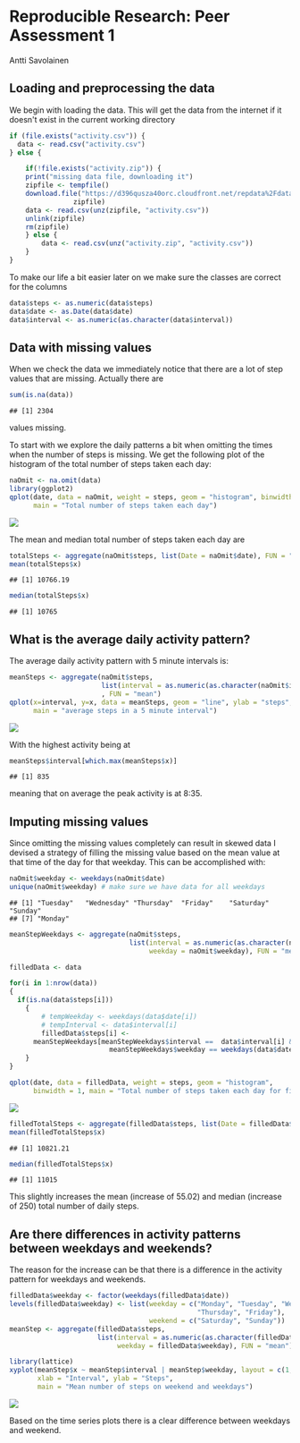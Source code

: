 # Reproducible Research: Peer Assessment 1
Antti Savolainen  



## Loading and preprocessing the data
We begin with loading the data. This will get the data from the internet if it doesn't exist in the current working directory

```r
if (file.exists("activity.csv")) {
  data <- read.csv("activity.csv")
} else {

	if(!file.exists("activity.zip")) {
	print("missing data file, downloading it")
	zipfile <- tempfile()
	download.file("https://d396qusza40orc.cloudfront.net/repdata%2Fdata%2Factivity.zip",
                zipfile)
	data <- read.csv(unz(zipfile, "activity.csv"))
	unlink(zipfile)
	rm(zipfile)
	} else {
		data <- read.csv(unz("activity.zip", "activity.csv"))
	}
} 
```
To make our life a bit easier later on we make sure the classes are correct for the columns

```r
data$steps <- as.numeric(data$steps)
data$date <- as.Date(data$date)
data$interval <- as.numeric(as.character(data$interval))
```


## Data with missing values
When we check the data we immediately notice that there are a lot of step values that are missing. Actually there are


```r
sum(is.na(data))
```

```
## [1] 2304
```

values missing.

To start with we explore the daily patterns a bit when omitting the times when the number of steps is missing. We get the following plot of the histogram of the total number of steps taken each day:


```r
naOmit <- na.omit(data)
library(ggplot2)
qplot(date, data = naOmit, weight = steps, geom = "histogram", binwidth = 1, 
      main = "Total number of steps taken each day")
```

![](PA1_template_files/figure-html/unnamed-chunk-5-1.png) 

The mean and median total number of steps taken each day are


```r
totalSteps <- aggregate(naOmit$steps, list(Date = naOmit$date), FUN = "sum")
mean(totalSteps$x)
```

```
## [1] 10766.19
```


```r
median(totalSteps$x)
```

```
## [1] 10765
```

## What is the average daily activity pattern?

The average daily activity pattern with 5 minute intervals is:

```r
meanSteps <- aggregate(naOmit$steps, 
                       list(interval = as.numeric(as.character(naOmit$interval)))
                       , FUN = "mean")
qplot(x=interval, y=x, data = meanSteps, geom = "line", ylab = "steps",
      main = "average steps in a 5 minute interval")
```

![](PA1_template_files/figure-html/unnamed-chunk-8-1.png) 

With the highest activity being at 

```r
meanSteps$interval[which.max(meanSteps$x)]
```

```
## [1] 835
```
meaning that on average the peak activity is at 8:35.

## Imputing missing values

Since omitting the missing values completely can result in skewed data I devised a strategy of filling the missing value based on the mean value at that time of the day for that weekday. This can be accomplished with:


```r
naOmit$weekday <- weekdays(naOmit$date)
unique(naOmit$weekday) # make sure we have data for all weekdays
```

```
## [1] "Tuesday"   "Wednesday" "Thursday"  "Friday"    "Saturday"  "Sunday"   
## [7] "Monday"
```

```r
meanStepWeekdays <- aggregate(naOmit$steps, 
                              list(interval = as.numeric(as.character(naOmit$interval)),
                                   weekday = naOmit$weekday), FUN = "mean")

filledData <- data

for(i in 1:nrow(data))
{
  if(is.na(data$steps[i]))
	{
		# tempWeekday <- weekdays(data$date[i])
		# tempInterval <- data$interval[i]
		filledData$steps[i] <- 
      meanStepWeekdays[meanStepWeekdays$interval ==  data$interval[i] & 
                         meanStepWeekdays$weekday == weekdays(data$date[i]), ]$x
	}
}
```


```r
qplot(date, data = filledData, weight = steps, geom = "histogram", 
      binwidth = 1, main = "Total number of steps taken each day for filled data")
```

![](PA1_template_files/figure-html/unnamed-chunk-11-1.png) 

```r
filledTotalSteps <- aggregate(filledData$steps, list(Date = filledData$date), FUN = "sum")
mean(filledTotalSteps$x)
```

```
## [1] 10821.21
```

```r
median(filledTotalSteps$x)
```

```
## [1] 11015
```

This slightly increases the mean (increase of 55.02) and median (increase of 250) total number of daily steps.

## Are there differences in activity patterns between weekdays and weekends?

The reason for the increase can be that there is a difference in the activity pattern for weekdays and weekends. 


```r
filledData$weekday <- factor(weekdays(filledData$date))
levels(filledData$weekday) <- list(weekday = c("Monday", "Tuesday", "Wednesday",
                                               "Thursday", "Friday"),
                                   weekend = c("Saturday", "Sunday"))
meanStep <- aggregate(filledData$steps, 
                      list(interval = as.numeric(as.character(filledData$interval)),
                           weekday = filledData$weekday), FUN = "mean")

library(lattice)
xyplot(meanStep$x ~ meanStep$interval | meanStep$weekday, layout = c(1,2), type = "l", 
       xlab = "Interval", ylab = "Steps", 
       main = "Mean number of steps on weekend and weekdays")
```

![](PA1_template_files/figure-html/unnamed-chunk-12-1.png) 

Based on the time series plots there is a clear difference between weekdays and weekend.



